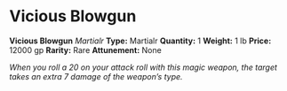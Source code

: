 # Vicious Blowgun

**Vicious Blowgun**
_Martialr_
**Type:** Martialr
**Quantity:** 1
**Weight:** 1 lb
**Price:** 12000 gp
**Rarity:** Rare
**Attunement:** None

*When you roll a 20 on your attack roll with this magic weapon, the target takes an extra 7 damage of the weapon’s type.*